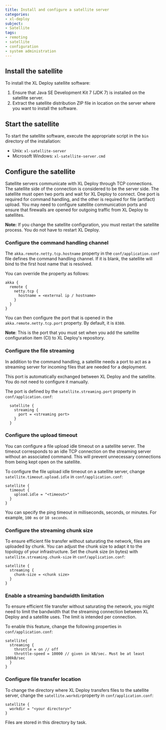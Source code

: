 ```yaml
---
title: Install and configure a satellite server
categories:
- xl-deploy
subject:
- Satellite
tags:
- remoting
- satellite
- configuration
- system administration
---
```


## Install the satellite

To install the XL Deploy satellite software:

1. Ensure that Java SE Development Kit 7 (JDK 7) is installed on the satellite server.
2. Extract the satellite distribution ZIP file in location on the server where you want to install the software.

## Start the satellite

To start the satellite software, execute the appropriate script in the `bin` directory of the installation:

* Unix: `xl-satellite-server`
* Microsoft Windows: `xl-satellite-server.cmd`

## Configure the satellite

Satellite servers communicate with XL Deploy through TCP connections. The satellite side of the connection is considered to be the server side. The satellite must open two ports and wait for XL Deploy to connect. One port is required for command handling, and the other is required for file (artifact) upload. You may need to configure satellite communication ports and ensure that firewalls are opened for outgoing traffic from XL Deploy to satellites. 

**Note:** If you change the satellite configuration, you must restart the satellite process. You do not have to restart XL Deploy.

### Configure the command handling channel

The `akka.remote.netty.tcp.hostname` property in the `conf/application.conf` file defines the command handling channel. If it is blank, the satellite will bind to the first host name that is resolved.

You can override the property as follows:

    akka {
      remote {
        netty.tcp {
          hostname = <external ip / hostname>
        }
      }
    }

You can then configure the port that is opened in the `akka.remote.netty.tcp.port` property. By default, it is `8380`. 

**Note**: This is the port that you must set when you add the satellite configuration item (CI) to XL Deploy's repository.

### Configure the file streaming

In addition to the command handling, a satellite needs a port to act as a streaming server for incoming files that are needed for a deployment.

This port is automatically exchanged between XL Deploy and the satellite. You do not need to configure it manually.

The port is defined by the `satellite.streaming.port` property in `conf/application.conf`:

      satellite {
        streaming {
          port = <streaming port>
        }
      }

### Configure the upload timeout

You can configure a file upload idle timeout on a satellite server. The timeout corresponds to an idle TCP connection on the streaming server without an associated command. This will prevent unnecessary connections from being kept open on the satellite.

To configure the file upload idle timeout on a satellite server, change `satellite.timeout.upload.idle` in `conf/application.conf`:

    satellite {
      timeout {
        upload.idle = "<timeout>"
      }
    }

You can specify the ping timeout in milliseconds, seconds, or minutes. For example, `100 ms` or `10 seconds`.

### Configure the streaming chunk size

To ensure efficient file transfer without saturating the network, files are uploaded by chunk. You can adjust the chunk size to adapt it to the topology of your infrastructure. Set the chunk size (in bytes) with `satellite.streaming.chunk-size` in `conf/application.conf`:

    satellite {
      streaming {
        chunk-size = <chunk size>
      }
    }

### Enable a streaming bandwidth limitation

To ensure efficient file transfer without saturating the network, you might need to limit the bandwidth that the streaming connection between XL Deploy and a satellite uses. The limit is intended per connection.

To enable this feature, change the following properties in `conf/application.conf`:

    satellite{
      streaming {
        throttle = on // off
        throttle-speed = 10000 // given in kB/sec. Must be at least 100kB/sec
      }
    }

### Configure file transfer location

To change the directory where XL Deploy transfers files to the satellite server, change the `satellite.workdir`property in `conf/application.conf`:

    satellite {
      workdir = "<your directory>"
    }

Files are stored in this directory by task.
